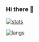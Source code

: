 ### Hi there 👋

[![stats](https://github-readme-stats.vercel.app/api?username=lachlan-white&theme=algolia&show_icons=true)](https://github.com/lachlan-white/lachlan-white)

![langs](https://github-readme-stats.vercel.app/api/top-langs/?username=lachlan-white&theme=algolia&langs_count=10&layout=compact)










<!--
**Lachlan-White/lachlan-white** is a ✨ _special_ ✨ repository because its `README.md` (this file) appears on your GitHub profile.

Here are some ideas to get you started:

- 🔭 I’m currently working on ...
- 🌱 I’m currently learning ...
- 👯 I’m looking to collaborate on ...
- 🤔 I’m looking for help with ...
- 💬 Ask me about ...
- 📫 How to reach me: ...
- 😄 Pronouns: ...
- ⚡ Fun fact: ...
-->
